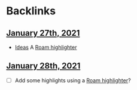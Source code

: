 
# Backlinks
## [January 27th, 2021](<January 27th, 2021.md>)
- [Ideas](<Ideas.md>) A [Roam highlighter](<Roam highlighter.md>)

## [January 28th, 2021](<January 28th, 2021.md>)
- [ ] Add some highlights using a [Roam highlighter](<Roam highlighter.md>)?

